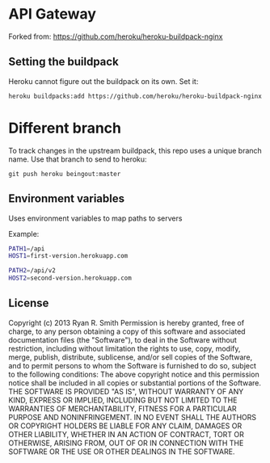 # API Gateway

Forked from: https://github.com/heroku/heroku-buildpack-nginx

## Setting the buildpack

Heroku cannot figure out the buildpack on its own. Set it:

`heroku buildpacks:add https://github.com/heroku/heroku-buildpack-nginx`

# Different branch

To track changes in the upstream buildpack, this repo uses a unique branch name. Use that branch to send to heroku:

`git push heroku beingout:master`

## Environment variables

Uses environment variables to map paths to servers

Example:

```sh
PATH1=/api
HOST1=first-version.herokuapp.com

PATH2=/api/v2
HOST2=second-version.herokuapp.com
```

## License

Copyright (c) 2013 Ryan R. Smith
Permission is hereby granted, free of charge, to any person obtaining a copy of this software and associated documentation files (the "Software"), to deal in the Software without restriction, including without limitation the rights to use, copy, modify, merge, publish, distribute, sublicense, and/or sell copies of the Software, and to permit persons to whom the Software is furnished to do so, subject to the following conditions:
The above copyright notice and this permission notice shall be included in all copies or substantial portions of the Software.
THE SOFTWARE IS PROVIDED "AS IS", WITHOUT WARRANTY OF ANY KIND, EXPRESS OR IMPLIED, INCLUDING BUT NOT LIMITED TO THE WARRANTIES OF MERCHANTABILITY, FITNESS FOR A PARTICULAR PURPOSE AND NONINFRINGEMENT. IN NO EVENT SHALL THE AUTHORS OR COPYRIGHT HOLDERS BE LIABLE FOR ANY CLAIM, DAMAGES OR OTHER LIABILITY, WHETHER IN AN ACTION OF CONTRACT, TORT OR OTHERWISE, ARISING FROM, OUT OF OR IN CONNECTION WITH THE SOFTWARE OR THE USE OR OTHER DEALINGS IN THE SOFTWARE.
